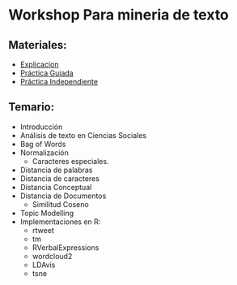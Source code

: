 
<!-- README.md is generated from README.Rmd. Please edit that file -->

# Workshop Para mineria de texto

## Materiales:

  - [Explicacion](1_explicacion.nb.html)
  - [Práctica Guiada](2_practica_guiada.nb.html)
  - [Práctica Independiente](3_practica_independiente.nb.html)

## Temario:

  - Introducción
  - Análisis de texto en Ciencias Sociales
  - Bag of Words
  - Normalización
      - Caracteres especiales.
  - Distancia de palabras
  - Distancia de caracteres
  - Distancia Conceptual
  - Distancia de Documentos
      - Similitud Coseno
  - Topic Modelling
  - Implementaciones en R:
      - rtweet
      - tm
      - RVerbalExpressions
      - wordcloud2
      - LDAvis
      - tsne
